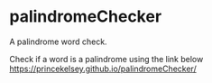 # palindromeChecker

A palindrome word check.

Check if a word is a palindrome using the link below
 https://princekelsey.github.io/palindromeChecker/
